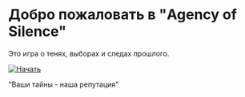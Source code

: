 # Добро пожаловать в **"Agency of Silence"**

Это игра о тенях, выборах и следах прошлого.

[![Начать](https://img.shields.io/badge/%F0%9F%91%89%20НАЧАТЬ-черный?style=for-the-badge&logo=ghost)](_sidebar.md)

"Ваши тайны - наша репутация"

